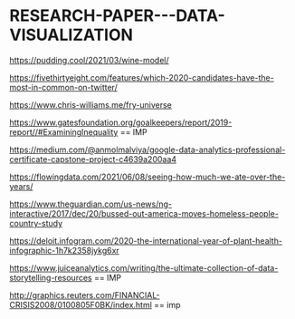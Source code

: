 # RESEARCH-PAPER---DATA-VISUALIZATION


https://pudding.cool/2021/03/wine-model/


https://fivethirtyeight.com/features/which-2020-candidates-have-the-most-in-common-on-twitter/

https://www.chris-williams.me/fry-universe

https://www.gatesfoundation.org/goalkeepers/report/2019-report//#ExaminingInequality  == IMP

https://medium.com/@anmolmalviya/google-data-analytics-professional-certificate-capstone-project-c4639a200aa4

https://flowingdata.com/2021/06/08/seeing-how-much-we-ate-over-the-years/

https://www.theguardian.com/us-news/ng-interactive/2017/dec/20/bussed-out-america-moves-homeless-people-country-study

https://deloit.infogram.com/2020-the-international-year-of-plant-health-infographic-1h7k2358jykg6xr

https://www.juiceanalytics.com/writing/the-ultimate-collection-of-data-storytelling-resources  == IMP

http://graphics.reuters.com/FINANCIAL-CRISIS2008/0100805F0BK/index.html == imp
